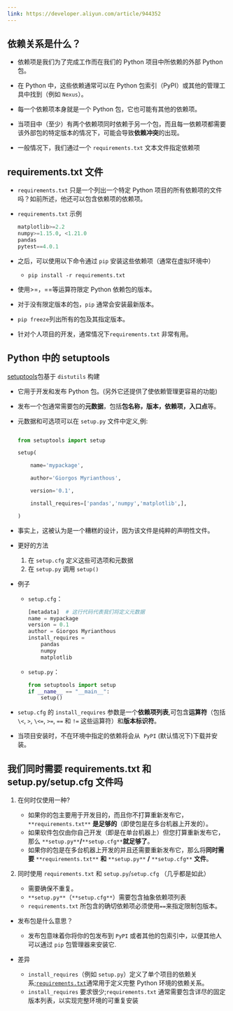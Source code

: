 ```yaml
---
link: https://developer.aliyun.com/article/944352
---
```

## 依赖关系是什么？

- 依赖项是我们为了完成工作而在我们的 Python 项目中所依赖的外部 Python 包。
- 在 Python 中，这些依赖通常可以在 Python 包索引（PyPI）或其他的管理工具中找到（例如 `Nexus`）。 

- 每一个依赖项本身就是一个 Python 包，它也可能有其他的依赖项。

- 当项目中（至少）有两个依赖项同时依赖于另一个包，而且每一依赖项都需要该外部包的特定版本的情况下，可能会导致**依赖冲突**的出现。

- 一般情况下，我们通过一个 `requirements.txt` 文本文件指定依赖项

## requirements.txt 文件

- `requirements.txt` 只是一个列出一个特定 Python 项目的所有依赖项的文件吗？如前所述，他还可以包含依赖项的依赖项。

- `requirements.txt` 示例

	```python
	matplotlib>=2.2
	numpy>=1.15.0, <1.21.0
	pandas
	pytest==4.0.1
	```

  

- 之后，可以使用以下命令通过 `pip` 安装这些依赖项（通常在虚拟环境中）
	- `pip install -r requirements.txt`

- 使用>=，\==等运算符限定 Python 依赖包的版本。 

- 对于没有限定版本的包，`pip` 通常会安装最新版本。

- `pip freeze`列出所有的包及其指定版本。

- 针对个人项目的开发，通常情况下`requirements.txt` 非常有用。

## Python 中的 setuptools

[setuptools](https://setuptools.pypa.io/en/latest/)包基于 `distutils` 构建

- 它用于开发和发布 Python 包。(另外它还提供了使依赖管理更容易的功能)

- 发布一个包通常需要包的**元数据**，包括**包名称，版本，依赖项，入口点**等。

- 元数据和可选项可以在 `setup.py` 文件中定义,例:

	```python
	
	from setuptools import setup
	
	setup(    
	
	    name='mypackage',
	
	    author='Giorgos Myrianthous',
	
	    version='0.1',    
	
	    install_requires=['pandas','numpy','matplotlib',],    
	
	)
	
	```

  

- 事实上，这被认为是一个糟糕的设计，因为该文件是纯粹的声明性文件。

- 更好的方法
	1. 在 `setup.cfg` 定义这些可选项和元数据
	2. 在 `setup.py` 调用 `setup()` 

- 例子
	- `setup.cfg`：
	
		```python
		[metadata]  # 这行代码代表我们将定义元数据
		name = mypackage
		version = 0.1
		author = Giorgos Myrianthous
		install_requires =
		    pandas
		    numpy
		    matplotlib
		```
	- `setup.py`：
	
		```python
		from setuptools import setup
		if __name__ == "__main__":
		    setup()
		```

- `setup.cfg` 的 `install_requires` 参数是一个**依赖项列表**,可包含**运算符**（包括 `\<`, `>`, `\<=`, `>=`, `==` 和 `!=` 这些运算符）和**版本标识符**。

- 当项目安装时，不在环境中指定的依赖将会从  `PyPI` (默认情况下)下载并安装。

## 我们同时需要 requirements.txt 和 setup.py/setup.cfg 文件吗

1. 在何时仅使用一种?
	- 如果你的包主要用于开发目的，而且你不打算重新发布它，`**requirements.txt**` **是足够的**（即使包是在多台机器上开发的）。
	- 如果软件包仅由你自己开发（即是在单台机器上）但您打算重新发布它，那么 `**setup.py**`**/**`**setup.cfg**`**就足够了**。
	- 如果你的包是在多台机器上开发的并且还需要重新发布它，那么将**同时需要** `**requirements.txt**` **和** `**setup.py**` **/** `**setup.cfg**` **文件**。

2. 同时使用 `requirements.txt` 和 `setup.py`/`setup.cfg` （几乎都是如此）
	- 需要确保不重复。
	- `**setup.py**`（`**setup.cfg**`）需要包含抽象依赖项列表
	- `requirements.txt` 所包含的确切依赖项必须使用`==`来指定限制包版本。

- 发布包是什么意思？
	- 发布包意味着你将你的包发布到 `PyPI` 或者其他的包索引中，以便其他人可以通过 `pip` 包管理器来安装它.

- 差异
	- `install_requires`（例如 `setup.py`）定义了单个项目的依赖关系;[`requirements.txt`](https://pip.pypa.io/en/latest/user_guide/#requirements-files)通常用于定义完整 Python 环境的依赖关系。
	- `install_requires` 要求很少;`requirements.txt` 通常需要包含详尽的固定版本列表，以实现完整环境的可重复安装